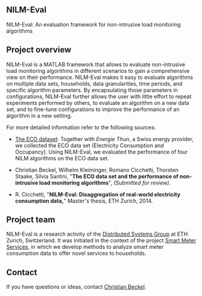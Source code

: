 ## NILM-Eval

NILM-Eval: An evaluation framework for non-intrusive load monitoring algorithms

## Project overview

NILM-Eval is a MATLAB framework that allows to evaluate non-intrusive load monitoring algorithms in different scenarios to gain a comprehensive view on their performance.
NILM-Eval makes it easy to evaluate algorithms on multiple data sets, households, data granularities, time periods, and specific algorithm parameters.
By encapsulating those parameters in configurations, NILM-Eval further allows the user with little effort to repeat experiments performed by others, to evaluate an algorithm on a new data set, and to fine-tune configurations to improve the performance of an algorithm in a new setting.

For more detailed information refer to the following sources:

* [The ECO dataset](http://www.vs.inf.ethz.ch/res/show.html?what=eco-data): Together with *Energie Thun*, a Swiss energy provider, we collected the ECO data set (Electricity Consumption and Occupancy). Using NILM-Eval, we evaluated the performance of four NILM algorithms on the ECO data set.

* Christian Beckel, Wilhelm Kleiminger, Romano Cicchetti, Thorsten Staake, Silvia Santini, "**The ECO data set and the performance of non-intrusive load monitoring algorithms**", *(Submitted for review)*.

* R. Cicchetti, "**NILM-Eval: Disaggregation of real-world electricity consumption data,**" Master's thesis, ETH Zurich, 2014.

## Project team

NILM-Eval is a research activity of the [Distributed Systems Group](http://vs.inf.ethz.ch/) at ETH Zurich, Switzerland. It was initiated in the context of the project [Smart Meter Services](http://vs.inf.ethz.ch/res/show.html?what=smart-meter-services), in which we develop methods to analyze smart meter consumption data to offer novel services to households.

## Contact

If you have questions or ideas, contact [Christian Beckel](http://people.inf.ethz.ch/beckelc/).
